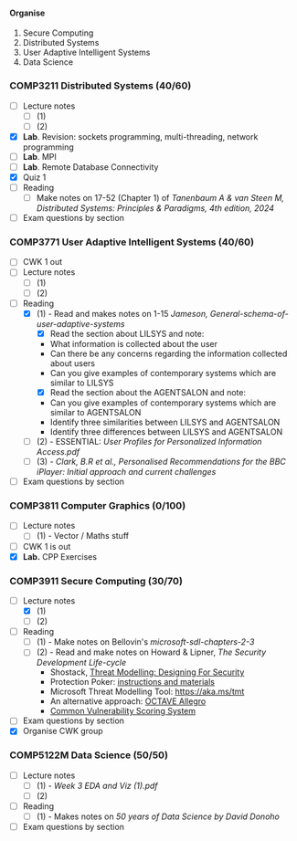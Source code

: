 #### Organise
1. Secure Computing
2. Distributed Systems
3. User Adaptive Intelligent Systems
4. Data Science
### COMP3211 Distributed Systems (40/60)
- [ ] Lecture notes 
	- [ ] (1)
	- [ ] (2) 
- [x] **Lab**. Revision: sockets programming, multi-threading, network programming
- [ ] **Lab**. MPI 
- [ ] **Lab**. Remote Database Connectivity 
- [x] Quiz 1
- [ ] Reading
	- [ ] Make notes on 17-52 (Chapter 1) of *Tanenbaum A & van Steen M, Distributed Systems: Principles & Paradigms, 4th edition, 2024*
- [ ] Exam questions by section
### COMP3771 User Adaptive Intelligent Systems (40/60)
- [ ] CWK 1 out
- [ ] Lecture notes 
	- [ ] (1)
	- [ ] (2) 
- [ ] Reading
	- [x] (1) - Read and makes notes on  1-15 *Jameson, General-schema-of-user-adaptive-systems*
		- [x] Read the section about LILSYS and note:  
		- What information is collected about the user  
		- Can there be any concerns regarding the information collected about users  
		- Can you give examples of contemporary systems which are similar to LILSYS  
		- [x] Read the section about the AGENTSALON and note:  
		- Can you give examples of contemporary systems which are similar to AGENTSALON  
		- Identify three similarities between LILSYS and AGENTSALON  
		- Identify three differences between LILSYS and AGENTSALON
	- [ ] (2) - ESSENTIAL: *User Profiles for Personalized Information Access.pdf*
	- [ ] (3) - *Clark, B.R et al., Personalised Recommendations for the BBC iPlayer: Initial approach and current challenges*
- [ ] Exam questions by section
### COMP3811 Computer Graphics (0/100)
- [ ] Lecture notes  
	- [ ] (1) - Vector / Maths stuff
- [ ] CWK 1 is out
- [x] **Lab.** CPP Exercises
### COMP3911 Secure Computing (30/70)
- [ ] Lecture notes
	- [x] (1)
	- [ ] (2) 
- [ ] Reading
	- [ ] (1) - Make notes on Bellovin's *microsoft-sdl-chapters-2-3*
	- [ ] (2) - Read and make notes on Howard & Lipner, *The Security Development Life-cycle*  
		- Shostack, [Threat Modelling: Designing For Security](https://www.vlebooks.com/vleweb/Product/Index/345515)  
		- Protection Poker: [instructions and materials](https://www.sintef.no/protection-poker)  
		- Microsoft Threat Modelling Tool: https://aka.ms/tmt  
		- An alternative approach: [OCTAVE Allegro](https://resources.sei.cmu.edu/library/asset-view.cfm?assetID=8419)  
		- [Common Vulnerability Scoring System](https://www.first.org/cvss/user-guide)
- [ ] Exam questions by section
- [x] Organise CWK group
### COMP5122M Data Science (50/50)
- [ ] Lecture notes 
	- [ ] (1) - *Week 3 EDA and Viz (1).pdf*
	- [ ] (2) 
- [ ] Reading 
	- [ ] (1) - Makes notes on *50 years of Data Science by David Donoho*
- [ ] Exam questions by section